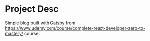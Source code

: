 # Project Desc

Simple blog built with Gatsby from https://www.udemy.com/course/complete-react-developer-zero-to-mastery/ course.
